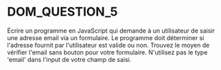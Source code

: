 # DOM_QUESTION_5
Écrire un programme en JavaScript qui demande à un utilisateur de saisir une adresse email via un formulaire.
Le programme doit déterminer si l'adresse fournit par l'utilisateur est valide ou non.
Trouvez le moyen de vérifier l'email sans bouton pour votre formulaire.
N'utilisez pas le type 'email' dans l'input de votre champ de saisi.
